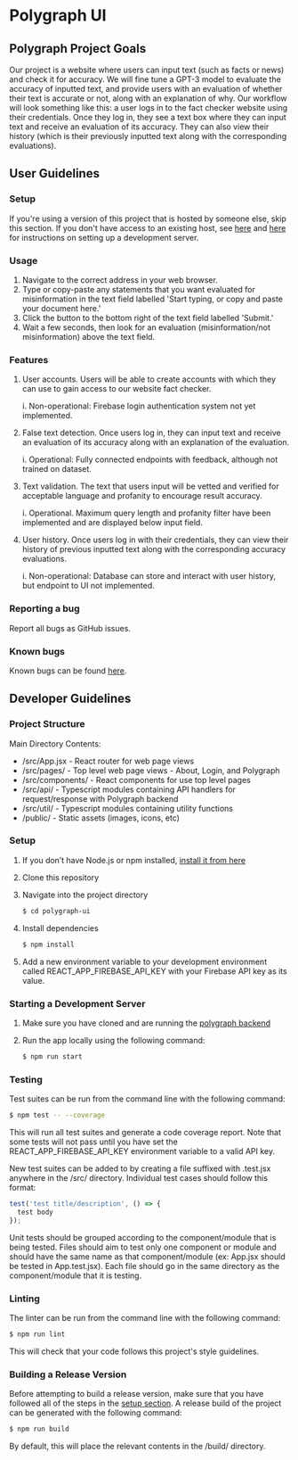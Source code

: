 # Polygraph UI

## Polygraph Project Goals
Our project is a website where users can input text (such as facts or news) and check it for accuracy. We will fine tune a GPT-3 model to evaluate the accuracy of inputted text, and provide users with an evaluation of whether their text is accurate or not, along with an explanation of why. Our workflow will look something like this: a user logs in to the fact checker website using their credentials. Once they log in, they see a text box where they can input text and receive an evaluation of its accuracy. They can also view their history (which is their previously inputted text along with the corresponding evaluations).

## User Guidelines
### Setup
If you're using a version of this project that is hosted by someone else, skip this section. If you don't have access to an existing host, see [here](#setup-1) and [here](#starting-a-development-server) for instructions on setting up a development server.

### Usage
1. Navigate to the correct address in your web browser.
2. Type or copy-paste any statements that you want evaluated for misinformation in the text field labelled 'Start typing, or copy and paste your document here.'
3. Click the button to the bottom right of the text field labelled 'Submit.'
4. Wait a few seconds, then look for an evaluation (misinformation/not misinformation) above the text field.

### Features
1. User accounts. Users will be able to create accounts with which they can use to gain access to our website fact checker.

   i.  Non-operational: Firebase login authentication system not yet implemented.

2. False text detection. Once users log in, they can input text and receive an evaluation of its accuracy along with an explanation of the evaluation.

   i.  Operational: Fully connected endpoints with feedback, although not trained on dataset.

3. Text validation. The text that users input will be vetted and verified for acceptable language and profanity to encourage result accuracy.

   i.  Operational. Maximum query length and profanity filter have been implemented and are displayed below input field.

4. User history. Once users log in with their credentials, they can view their history of previous inputted text along with the corresponding accuracy evaluations.

   i.  Non-operational: Database can store and interact with user history, but endpoint to UI not implemented.

### Reporting a bug
Report all bugs as GitHub issues.

### Known bugs
Known bugs can be found [here](https://docs.google.com/document/d/1YKue4Q9jE8VMdDHGTT1DMFyiaw8GF5UWjrJQ4gYJcew/edit?usp=sharing).

## Developer Guidelines
### Project Structure
Main Directory Contents:
- /src/App.jsx - React router for web page views
- /src/pages/ - Top level web page views - About, Login, and Polygraph
- /src/components/ - React components for use top level pages
- /src/api/ - Typescript modules containing API handlers for request/response with Polygraph backend
- /src/util/ - Typescript modules containing utility functions
- /public/ - Static assets (images, icons, etc)

### Setup
1. If you don’t have Node.js or npm installed, [install it from here](https://nodejs.org/en/download/)

2. Clone this repository

3. Navigate into the project directory

   ```bash
   $ cd polygraph-ui
   ```

4. Install dependencies
   ```bash
   $ npm install
   ```

5. Add a new environment variable to your development environment called REACT_APP_FIREBASE_API_KEY with your
   Firebase API key as its value.

### Starting a Development Server
1. Make sure you have cloned and are running the [polygraph backend](https://github.com/sanjanachin/polygraph)

2. Run the app locally using the following command:
   ```bash
   $ npm run start
   ```

### Testing
Test suites can be run from the command line with the following command:
```bash
$ npm test -- --coverage
```
This will run all test suites and generate a code coverage report. Note that some tests will not pass until you have
set the REACT_APP_FIREBASE_API_KEY environment variable to a valid API key.

New test suites can be added to by creating a file suffixed with .test.jsx anywhere in the /src/ directory. Individual
test cases should follow this format:
```js
test('test title/description', () => {
  test body
});
```
Unit tests should be grouped according to the component/module that is being tested. Files should aim to test only one
component or module and should have the same name as that component/module (ex: App.jsx should be tested in
App.test.jsx). Each file should go in the same directory as the component/module that it is testing.

### Linting
The linter can be run from the command line with the following command:
```bash
$ npm run lint
```
This will check that your code follows this project's style guidelines.

### Building a Release Version
Before attempting to build a release version, make sure that you have followed all of the steps in the [setup section](#setup-1).
A release build of the project can be generated with the following command:
```bash
$ npm run build
```
By default, this will place the relevant contents in the /build/ directory.

